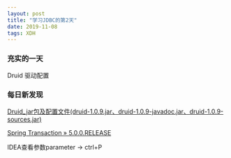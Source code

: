 ```yaml
---  
layout: post  
title: "学习JDBC的第2天"   
date: 2019-11-08
tags: XDH    
---  
```




### 充实的一天
Druid 驱动配置
### 每日新发现
[Druid_jar包及配置文件(druid-1.0.9.jar、druid-1.0.9-javadoc.jar、druid-1.0.9-sources.jar)](https://blog.csdn.net/qq_36050720/article/details/100097024)

[Spring Transaction » 5.0.0.RELEASE](https://mvnrepository.com/artifact/org.springframework/spring-tx/5.0.0.RELEASE)

IDEA查看参数parameter -> ctrl+P